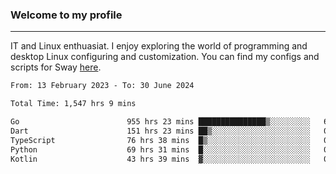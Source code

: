 ### Welcome to my profile

---

IT and Linux enthuasiat. I enjoy exploring the world of programming and desktop Linux configuring and customization. You can find my configs and scripts for Sway [here](https://github.com/uroborosq/mess-of-linux-configurations).

<!-- <div display="block">
 	<img align="left" width="48%" alt="isocalendar" src=".github/metrics/isocalendar_metrics.svg" />
	<img align="center" width="48%" alt="contributions" src=".github/metrics/contributions_metrics.svg" />
	<img align="center" alt="languages" src=".github/metrics/languages_metrics.svg" />
</div> -->

<!-- ![](https://komarev.com/ghpvc/?username=uroborosq&color=success&style=flat-square) -->
<!-- [](https://img.shields.io/github/last-commit/uroborosq/uroborosq?label=Profile%20updated&style=flat-square) -->

<!--START_SECTION:waka-->

```txt
From: 13 February 2023 - To: 30 June 2024

Total Time: 1,547 hrs 9 mins

Go                        955 hrs 23 mins ███████████████▒░░░░░░░░░   61.10 %
Dart                      151 hrs 23 mins ██▒░░░░░░░░░░░░░░░░░░░░░░   09.68 %
TypeScript                76 hrs 38 mins  █▒░░░░░░░░░░░░░░░░░░░░░░░   04.90 %
Python                    69 hrs 31 mins  █░░░░░░░░░░░░░░░░░░░░░░░░   04.45 %
Kotlin                    43 hrs 39 mins  ▓░░░░░░░░░░░░░░░░░░░░░░░░   02.79 %
```

<!--END_SECTION:waka-->
